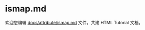 ismap.md
===

欢迎您编辑 <a target="__blank" href="https://github.com/jaywcjlove/html-tutorial/blob/master/docs/attribute/ismap.md">docs/attribute/ismap.md</a> 文件，共建 HTML Tutorial 文档。